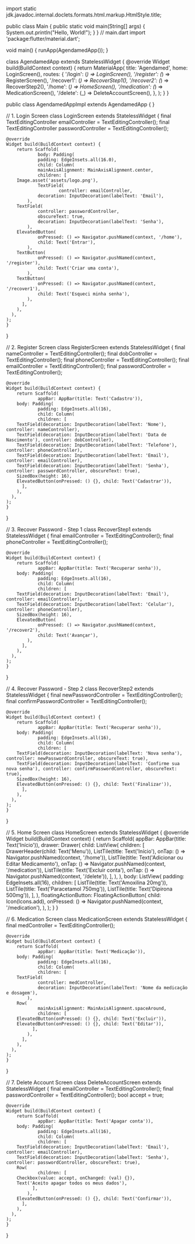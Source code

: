 import static jdk.javadoc.internal.doclets.formats.html.markup.HtmlStyle.title;

public class Main {
    public static void main(String[] args) {
        System.out.println("Hello, World!");
    }
}
// main.dart
import 'package:flutter/material.dart';

void main() {
    runApp(AgendamedApp());
}

class AgendamedApp extends StatelessWidget {
    @override
    Widget build(BuildContext context) {
        return MaterialApp(
                title: 'Agendamed',
                home: LoginScreen(),
                routes: {
            '/login': (_) => LoginScreen(),
                    '/register': (_) => RegisterScreen(),
                    '/recover1': (_) => RecoverStep1(),
                    '/recover2': (_) => RecoverStep2(),
                    '/home': (_) => HomeScreen(),
                    '/medication': (_) => MedicationScreen(),
                    '/delete': (_) => DeleteAccountScreen(),
        },
    );
    }
}

public class AgendamedAppImpl extends AgendamedApp { }

// 1. Login Screen
class LoginScreen extends StatelessWidget {
    final TextEditingController emailController = TextEditingController();
    final TextEditingController passwordController = TextEditingController();

    @override
    Widget build(BuildContext context) {
        return Scaffold(
                body: Padding(
                padding: EdgeInsets.all(16.0),
                child: Column(
                mainAxisAlignment: MainAxisAlignment.center,
                children: [
        Image.asset('assets/logo.png'),
                TextField(
                        controller: emailController,
                decoration: InputDecoration(labelText: 'Email'),
            ),
        TextField(
                controller: passwordController,
                obscureText: true,
                decoration: InputDecoration(labelText: 'Senha'),
            ),
        ElevatedButton(
                onPressed: () => Navigator.pushNamed(context, '/home'),
                child: Text('Entrar'),
            ),
        TextButton(
                onPressed: () => Navigator.pushNamed(context, '/register'),
                child: Text('Criar uma conta'),
            ),
        TextButton(
                onPressed: () => Navigator.pushNamed(context, '/recover1'),
                child: Text('Esqueci minha senha'),
            ),
          ],
        ),
      ),
    );
    }
}

// 2. Register Screen
class RegisterScreen extends StatelessWidget {
    final nameController = TextEditingController();
    final dobController = TextEditingController();
    final phoneController = TextEditingController();
    final emailController = TextEditingController();
    final passwordController = TextEditingController();

    @override
    Widget build(BuildContext context) {
        return Scaffold(
                appBar: AppBar(title: Text('Cadastro')),
        body: Padding(
                padding: EdgeInsets.all(16),
                child: Column(
                children: [
        TextField(decoration: InputDecoration(labelText: 'Nome'), controller: nameController),
        TextField(decoration: InputDecoration(labelText: 'Data de Nascimento'), controller: dobController),
        TextField(decoration: InputDecoration(labelText: 'Telefone'), controller: phoneController),
        TextField(decoration: InputDecoration(labelText: 'Email'), controller: emailController),
        TextField(decoration: InputDecoration(labelText: 'Senha'), controller: passwordController, obscureText: true),
        SizedBox(height: 16),
        ElevatedButton(onPressed: () {}, child: Text('Cadastrar')),
          ],
        ),
      ),
    );
    }
}

// 3. Recover Password - Step 1
class RecoverStep1 extends StatelessWidget {
    final emailController = TextEditingController();
    final phoneController = TextEditingController();

    @override
    Widget build(BuildContext context) {
        return Scaffold(
                appBar: AppBar(title: Text('Recuperar senha')),
        body: Padding(
                padding: EdgeInsets.all(16),
                child: Column(
                children: [
        TextField(decoration: InputDecoration(labelText: 'Email'), controller: emailController),
        TextField(decoration: InputDecoration(labelText: 'Celular'), controller: phoneController),
        SizedBox(height: 16),
        ElevatedButton(
                onPressed: () => Navigator.pushNamed(context, '/recover2'),
                child: Text('Avançar'),
            ),
          ],
        ),
      ),
    );
    }
}

// 4. Recover Password - Step 2
class RecoverStep2 extends StatelessWidget {
    final newPasswordController = TextEditingController();
    final confirmPasswordController = TextEditingController();

    @override
    Widget build(BuildContext context) {
        return Scaffold(
                appBar: AppBar(title: Text('Recuperar senha')),
        body: Padding(
                padding: EdgeInsets.all(16),
                child: Column(
                children: [
        TextField(decoration: InputDecoration(labelText: 'Nova senha'), controller: newPasswordController, obscureText: true),
        TextField(decoration: InputDecoration(labelText: 'Confirme sua nova senha'), controller: confirmPasswordController, obscureText: true),
        SizedBox(height: 16),
        ElevatedButton(onPressed: () {}, child: Text('Finalizar')),
          ],
        ),
      ),
    );
    }
}

// 5. Home Screen
class HomeScreen extends StatelessWidget {
    @override
    Widget build(BuildContext context) {
        return Scaffold(
                appBar: AppBar(title: Text('Início')),
        drawer: Drawer(
                child: ListView(
                children: [
        DrawerHeader(child: Text('Menu')),
        ListTile(title: Text('Início'), onTap: () => Navigator.pushNamed(context, '/home')),
        ListTile(title: Text('Adicionar ou Editar Medicamento'), onTap: () => Navigator.pushNamed(context, '/medication')),
        ListTile(title: Text('Excluir conta'), onTap: () => Navigator.pushNamed(context, '/delete')),
          ],
        ),
      ),
        body: ListView(
                padding: EdgeInsets.all(16),
                children: [
        ListTile(title: Text('Amoxilina 20mg')),
        ListTile(title: Text('Paracetamol 750mg')),
        ListTile(title: Text('Dipirona 500mg')),
        ],
      ),
        floatingActionButton: FloatingActionButton(
                child: Icon(Icons.add),
                onPressed: () => Navigator.pushNamed(context, '/medication'),
      ),
    );
    }
}

// 6. Medication Screen
class MedicationScreen extends StatelessWidget {
    final medController = TextEditingController();

    @override
    Widget build(BuildContext context) {
        return Scaffold(
                appBar: AppBar(title: Text('Medicação')),
        body: Padding(
                padding: EdgeInsets.all(16),
                child: Column(
                children: [
        TextField(
                controller: medController,
                decoration: InputDecoration(labelText: 'Nome da medicação e dosagem'),
            ),
        Row(
                mainAxisAlignment: MainAxisAlignment.spaceAround,
                children: [
        ElevatedButton(onPressed: () {}, child: Text('Excluir')),
        ElevatedButton(onPressed: () {}, child: Text('Editar')),
              ],
            ),
          ],
        ),
      ),
    );
    }
}

// 7. Delete Account Screen
class DeleteAccountScreen extends StatelessWidget {
    final emailController = TextEditingController();
    final passwordController = TextEditingController();
    bool accept = true;

    @override
    Widget build(BuildContext context) {
        return Scaffold(
                appBar: AppBar(title: Text('Apagar conta')),
        body: Padding(
                padding: EdgeInsets.all(16),
                child: Column(
                children: [
        TextField(decoration: InputDecoration(labelText: 'Email'), controller: emailController),
        TextField(decoration: InputDecoration(labelText: 'Senha'), controller: passwordController, obscureText: true),
        Row(
                children: [
        Checkbox(value: accept, onChanged: (val) {}),
        Text('Aceito apagar todos os meus dados'),
              ],
            ),
        ElevatedButton(onPressed: () {}, child: Text('Confirmar')),
          ],
        ),
      ),
    );
    }
}
